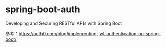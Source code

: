# spring-boot-auth
Developing and Securing RESTful APIs with Spring Boot

参考：https://auth0.com/blog/implementing-jwt-authentication-on-spring-boot/
